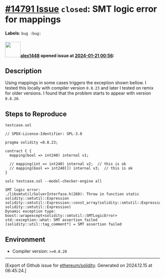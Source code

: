 # [\#14791 Issue](https://github.com/ethereum/solidity/issues/14791) `closed`: SMT logic error for mappings
**Labels**: `bug :bug:`


#### <img src="https://avatars.githubusercontent.com/u/148193765?v=4" width="50">[alex1448](https://github.com/alex1448) opened issue at [2024-01-21 00:56](https://github.com/ethereum/solidity/issues/14791):

## Description

Using mappings in some cases triggers the exception shown bellow. I tested this locally with compiler version ```0.8.23``` and later I tested on remix for older versions. I found that the problem starts to appear with version ```0.8.20```.

## Steps to Reproduce

```testcase.sol```

```solidity
// SPDX-License-Identifier: GPL-3.0

pragma solidity =0.8.23;

contract C {
  mapping(bool => int240) internal v1;

  // mapping(int => int240) internal v2;  // this is ok
  // mapping(bool => int240[]) internal v3;  // this is ok
}
```

```
solc testcase.sol --model-checker-engine all
```

```
SMT logic error:
./libsmtutil/SolverInterface.h(260): Throw in function static solidity::smtutil::Expression solidity::smtutil::Expression::const_array(solidity::smtutil::Expression, solidity::smtutil::Expression)
Dynamic exception type: boost::wrapexcept<solidity::smtutil::SMTLogicError>
std::exception::what: SMT assertion failed
[solidity::util::tag_comment*] = SMT assertion failed
```

## Environment

- Compiler version: ```>=0.8.20```




-------------------------------------------------------------------------------



[Export of Github issue for [ethereum/solidity](https://github.com/ethereum/solidity). Generated on 2024.12.15 at 06:45:24.]
